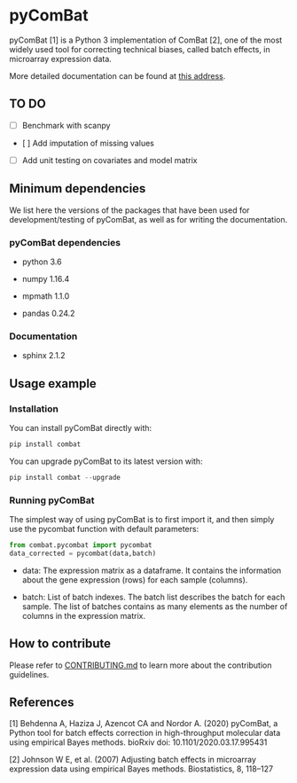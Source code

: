 # pyComBat

pyComBat [1] is a Python 3 implementation of ComBat [2], one of the most widely used tool for correcting technical biases, called batch effects, in microarray expression data.

More detailed documentation can be found at [this address](https://epigenelabs.github.io/pyComBat/).

## TO DO

- [ ] Benchmark with scanpy
- [ ] Add imputation of missing values
- [ ] Add unit testing on covariates and model matrix

## Minimum dependencies

We list here the versions of the packages that have been used for development/testing of pyComBat, as well as for writing the documentation.

### pyComBat dependencies

* python 3.6

* numpy 1.16.4

* mpmath 1.1.0

* pandas 0.24.2

### Documentation

* sphinx 2.1.2

## Usage example

### Installation

You can install pyComBat directly with:

```python
pip install combat
```

You can upgrade pyComBat to its latest version with:

```python
pip install combat --upgrade
```

### Running pyComBat

The simplest way of using pyComBat is to first import it, and then simply use the pycombat function with default parameters:

```python
from combat.pycombat import pycombat
data_corrected = pycombat(data,batch)
```

* data: The expression matrix as a dataframe. It contains the information about the gene expression (rows) for each sample (columns).

* batch: List of batch indexes. The batch list describes the batch for each sample. The list of batches contains as many elements as the number of columns in the expression matrix.

## How to contribute

Please refer to [CONTRIBUTING.md](https://github.com/epigenelabs/pyComBat/blob/master/CONTRIBUTING.md) to learn more about the contribution guidelines.

## References

[1] Behdenna A, Haziza J, Azencot CA and Nordor A. (2020) pyComBat, a Python tool for batch effects correction in high-throughput molecular data using empirical Bayes methods. bioRxiv doi: 10.1101/2020.03.17.995431

[2] Johnson W E, et al. (2007) Adjusting batch effects in microarray expression data using empirical Bayes methods. Biostatistics, 8, 118–127
